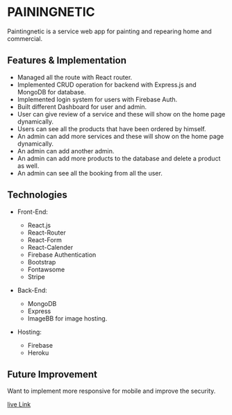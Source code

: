 # PAININGNETIC

Paintingnetic is a service web app for painting and repearing home and commercial.

## Features & Implementation

* Managed all the route with React router.
* Implemented CRUD operation for backend with Express.js and MongoDB for database.
* Implemented login system for users with Firebase Auth.
* Built different Dashboard for user and admin.
* User can give review of a service and these will show on the home page dynamically.
* Users can see all the products that have been ordered by himself.
* An admin can add more services and these will show on the home page dynamically.
* An admin can add another admin.
* An admin can add more products to the database and delete a product as well.
* An admin can see all the booking from all the user.


## Technologies

- Front-End:
  - React.js
  - React-Router
  - React-Form
  - React-Calender
  - Firebase Authentication
  - Bootstrap
  - Fontawsome
  - Stripe

- Back-End:
  - MongoDB
  - Express
  - ImageBB for image hosting.
 
- Hosting: 
  - Firebase
  - Heroku

## Future Improvement

Want to implement more responsive for mobile and improve the security. 

[live Link](https://paintingnetic.web.app/)
